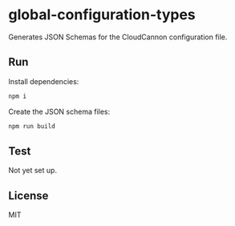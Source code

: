 # global-configuration-types

Generates JSON Schemas for the CloudCannon configuration file.

## Run

Install dependencies:

```sh
npm i
```

Create the JSON schema files:

```sh
npm run build
```

## Test

Not yet set up.

## License

MIT
